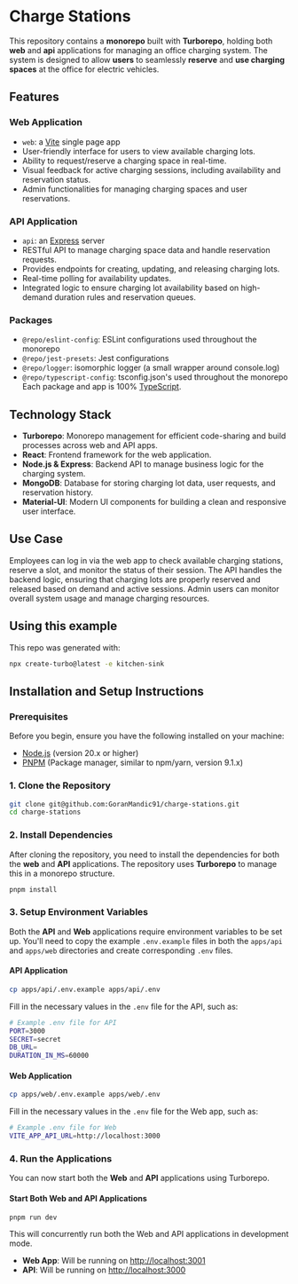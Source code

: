 # Charge Stations

This repository contains a **monorepo** built with **Turborepo**, holding both **web** and **api** applications for managing an office charging system. The system is designed to allow **users** to seamlessly **reserve** and **use charging spaces** at the office for electric vehicles.

## Features

### Web Application

- `web`: a [Vite](https://vitejs.dev/) single page app
- User-friendly interface for users to view available charging lots.
- Ability to request/reserve a charging space in real-time.
- Visual feedback for active charging sessions, including availability and reservation status.
- Admin functionalities for managing charging spaces and user reservations.

### API Application

- `api`: an [Express](https://expressjs.com/) server
- RESTful API to manage charging space data and handle reservation requests.
- Provides endpoints for creating, updating, and releasing charging lots.
- Real-time polling for availability updates.
- Integrated logic to ensure charging lot availability based on high-demand duration rules and reservation queues.

### Packages

- `@repo/eslint-config`: ESLint configurations used throughout the monorepo
- `@repo/jest-presets`: Jest configurations
- `@repo/logger`: isomorphic logger (a small wrapper around console.log)
- `@repo/typescript-config`: tsconfig.json's used throughout the monorepo
  Each package and app is 100% [TypeScript](https://www.typescriptlang.org/).

## Technology Stack

- **Turborepo**: Monorepo management for efficient code-sharing and build processes across web and API apps.
- **React**: Frontend framework for the web application.
- **Node.js & Express**: Backend API to manage business logic for the charging system.
- **MongoDB**: Database for storing charging lot data, user requests, and reservation history.
- **Material-UI**: Modern UI components for building a clean and responsive user interface.

## Use Case

Employees can log in via the web app to check available charging stations, reserve a slot, and monitor the status of their session. The API handles the backend logic, ensuring that charging lots are properly reserved and released based on demand and active sessions. Admin users can monitor overall system usage and manage charging resources.

## Using this example

This repo was generated with:

```sh
npx create-turbo@latest -e kitchen-sink
```

## Installation and Setup Instructions

### Prerequisites

Before you begin, ensure you have the following installed on your machine:

- [Node.js](https://nodejs.org/) (version 20.x or higher)
- [PNPM](https://pnpm.io/) (Package manager, similar to npm/yarn, version 9.1.x)

### 1. Clone the Repository

```bash
git clone git@github.com:GoranMandic91/charge-stations.git
cd charge-stations
```

### 2. Install Dependencies

After cloning the repository, you need to install the dependencies for both the **web** and **API** applications. The repository uses **Turborepo** to manage this in a monorepo structure.

```bash
pnpm install
```

### 3. Setup Environment Variables

Both the **API** and **Web** applications require environment variables to be set up. You'll need to copy the example `.env.example` files in both the `apps/api` and `apps/web` directories and create corresponding `.env` files.

#### API Application

```bash
cp apps/api/.env.example apps/api/.env
```

Fill in the necessary values in the `.env` file for the API, such as:

```bash
# Example .env file for API
PORT=3000
SECRET=secret
DB_URL=
DURATION_IN_MS=60000
```

#### Web Application

```bash
cp apps/web/.env.example apps/web/.env
```

Fill in the necessary values in the `.env` file for the Web app, such as:

```bash
# Example .env file for Web
VITE_APP_API_URL=http://localhost:3000
```

### 4. Run the Applications

You can now start both the **Web** and **API** applications using Turborepo.

#### Start Both Web and API Applications

```bash
pnpm run dev
```

This will concurrently run both the Web and API applications in development mode.

- **Web App**: Will be running on [http://localhost:3001](http://localhost:3001)
- **API**: Will be running on [http://localhost:3000](http://localhost:3000)

